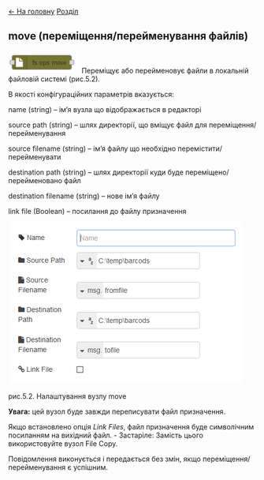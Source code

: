 [<- На головну](../)  [Розділ](README.md)

## move (переміщення/перейменування файлів)

![img](media/fs_ops_move.png) Переміщує або перейменовує файли в локальній файловій системі (рис.5.2). 

В якості конфігураційних параметрів вказується:

name (string) – ім’я вузла що відображається в редакторі

source path (string) – шлях директорії, що вміщує файл для переміщення/перейменування 

source filename (string) – ім’я файлу що необхідно перемістити/перейменувати 

destination path (string) – шлях директорії куди буде переміщено/перейменовано файл

destination filename (string) – нове ім’я файлу 

link file (Boolean) – посилання до файлу призначення 

![img](media/5_2.png)

рис.5.2. Налаштування вузлу move

**Увага:** цей вузол буде завжди переписувати файл призначення.

Якщо встановлено опція *Link Files*, файл призначення буде символічним посиланням на вихідний файл. - Застаріле: Замість цього використовуйте вузол File Copy.

Повідомлення виконується і передається без змін, якщо переміщення/перейменування є успішним.